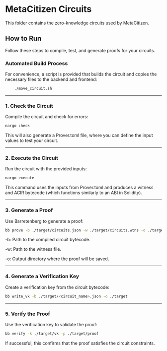 # MetaCitizen Circuits

This folder contains the zero-knowledge circuits used by MetaCitizen.


## How to Run

Follow these steps to compile, test, and generate proofs for your circuits.

### Automated Build Process

For convenience, a script is provided that builds the circuit and copies the necessary files to the backend and frontend:

```bash
    ./move_circuit.sh
```

---

### 1. Check the Circuit

Compile the circuit and check for errors:

```bash
nargo check
```

This will also generate a Prover.toml file, where you can define the input values to test your circuit.

--- 

### 2. Execute the Circuit
Run the circuit with the provided inputs:

```bash
nargo execute
```

This command uses the inputs from Prover.toml and produces a witness and ACIR bytecode (which functions similarly to an ABI in Solidity).

---

### 3. Generate a Proof
Use Barretenberg to generate a proof:

```bash
bb prove -b ./target/circuits.json -w ./target/circuits.wtns -o ./target
```

-b: Path to the compiled circuit bytecode.

-w: Path to the witness file.

-o: Output directory where the proof will be saved.

---

### 4. Generate a Verification Key
   
Create a verification key from the circuit bytecode:

```bash
bb write_vk -b ./target/<circuit_name>.json -o ./target
```

---

### 5. Verify the Proof

Use the verification key to validate the proof:

```bash
bb verify -k ./target/vk -p ./target/proof
```

If successful, this confirms that the proof satisfies the circuit constraints.

